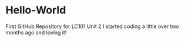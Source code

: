 # Hello-World
First GitHub Repository for LC101 Unit 2
I started coding a little over two months ago and loving it!
